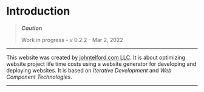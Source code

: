 # Introduction

> ***Caution***
> 
> Work in progress - v 0.2.2 - Mar 2, 2022


---

This website was created by [johntelford.com LLC](company.md). It is about optimizing website project life time costs using a website generator for developing and deploying websites. It is based on *Iterative Development* and *Web Component Technologies*.

---

